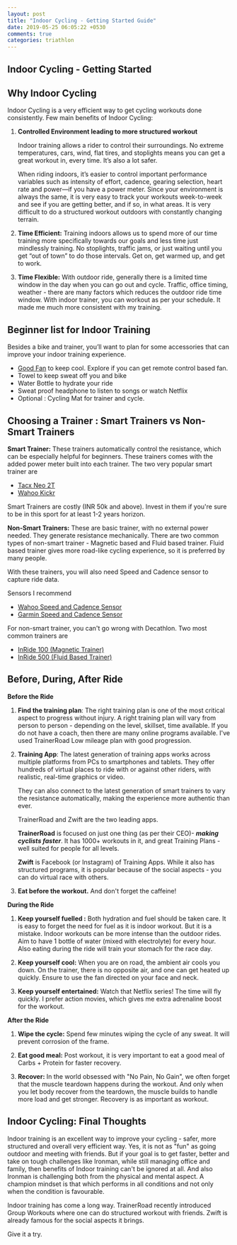 ```yaml
---
layout: post
title: "Indoor Cycling - Getting Started Guide"
date: 2019-05-25 06:05:22 +0530
comments: true
categories: triathlon
---
```


## Indoor Cycling - Getting Started

## Why Indoor Cycling

Indoor Cycling is a very efficient way to get cycling workouts done consistently. Few main benefits of Indoor Cycling:

1. **Controlled Environment leading to more structured workout**

   Indoor training allows a rider to control their surroundings. No extreme temperatures, cars, wind, flat tires, and stoplights means you can get a great workout in, every time. It’s also a lot safer.

   When riding indoors, it’s easier to control important performance variables such as intensity of effort, cadence, gearing selection, heart rate and power—if you have a power meter.  Since your environment is always the same, it is very easy to track your workouts week-to-week and see if you are getting better, and if so, in what areas. It is very difficult to do a structured workout outdoors with constantly changing terrain.

   

2. **Time Efficient:** Training indoors allows us to spend more of our time training more specifically towards our goals and less time just mindlessly training. No stoplights, traffic jams, or just waiting until you get “out of town” to do those intervals. Get on, get warmed up, and get to work.

    

3. **Time Flexible:** With outdoor ride, generally there is a limited time window in the day when you can go out and cycle. Traffic, office timing, weather - there are many factors which reduces the outdoor ride time window. With indoor trainer, you can workout as per your schedule. It made me much more consistent with my training. 




## Beginner list for Indoor Training

Besides a bike and trainer, you’ll want to plan for some accessories that can improve your indoor training experience.

* [Good Fan](https://www.amazon.in/s?k=velocity+table+fan&ref=nb_sb_noss_2) to keep cool. Explore if you can get remote control based fan. 
* Towel to keep sweat off you and bike
* Water Bottle to hydrate your ride
* Sweat proof headphone to listen to songs or watch Netflix
* Optional : Cycling Mat for trainer and cycle. 



## Choosing a Trainer : Smart Trainers vs Non-Smart Trainers

**Smart Trainer:** These trainers automatically control the resistance, which can be especially helpful for beginners. These trainers comes with the added power meter built into each trainer. The two very popular smart trainer are

* [Tacx Neo 2T](https://tacx.com/product/neo-2t-smart/)
* [Wahoo Kickr](https://www.wahoofitness.com/devices/bike-trainers/wahoo-kickr-powertrainer)

Smart Trainers are costly (INR 50k and above). Invest in them if you're sure to be in this sport for at least 1-2 years horizon.



**Non-Smart Trainers:** These are basic trainer, with no external power needed. They generate resistance mechanically. There are two common types of non-smart trainer - Magnetic based and Fluid based trainer. Fluid based trainer gives more road-like cycling experience, so it is preferred by many people. 

With these trainers, you will also need Speed and Cadence sensor to capture ride data.

Sensors I recommend

* [Wahoo Speed and Cadence Sensor](https://eu.wahoofitness.com/devices/bike-sensors/speed-and-cadence-sensors-bundle)
* [Garmin Speed and Cadence Sensor](https://buy.garmin.com/en-US/US/p/641221)



For non-smart trainer, you can't go wrong with Decathlon. Two most common trainers are

* [InRide 100 (Magnetic Trainer)](https://www.decathlon.in/p/8402844/emi-products/in-ride-100-home-trainer)
* [InRide 500 (Fluid Based Trainer)](https://www.decathlon.in/p/8487132/emi-products/in-ride-500-home-trainer)



## Before, During, After Ride

**Before the Ride**

1. **Find the training plan**: The right training plan is one of the most critical aspect to progress without injury. A right training plan will vary from person to person - depending on the level, skillset, time available.  If you do not have a coach, then there are many online programs available. I've used TrainerRoad Low mileage plan with good progression.

2. **Training App**: The latest generation of training apps works across multiple platforms from PCs to smartphones and tablets. They offer hundreds of virtual places to ride with or against other riders, with realistic, real-time graphics or video.

   They can also connect to the latest generation of smart trainers to vary the resistance automatically, making the experience more authentic than ever.

   TrainerRoad and Zwift are the two leading apps. 

   **TrainerRoad** is focused on just one thing (as per their CEO)- ***making cyclists faster***. It has 1000+ workouts in it, and great Training Plans - well suited for people for all levels. 

   **Zwift** is Facebook (or Instagram) of Training Apps. While it also has structured programs, it is popular because of the social aspects - you can do virtual race with others. 

3. **Eat before the workout.** And don't forget the caffeine!



**During the Ride**

1. **Keep yourself fuelled :** Both hydration and fuel should be taken care. It is easy to forget the need for fuel as it is indoor workout. But it is a mistake. Indoor workouts can be more intense than the outdoor rides. Aim to have 1 bottle of water (mixed with electrolyte) for every hour. Also eating during the ride will train your stomach for the race day. 

2. **Keep yourself cool:** When you are on road, the ambient air cools you down. On the trainer, there is no opposite air, and one can get heated up quickly. Ensure to use the fan directed on your face and neck.

3. **Keep yourself entertained:** Watch that Netflix series! The time will fly quickly. I prefer action movies, which gives me extra adrenaline boost for the workout.

   

**After the Ride**

1. **Wipe the cycle:** Spend few minutes wiping the cycle of any sweat. It will prevent corrosion of the frame.

2. **Eat good meal:** Post workout, it is very important to eat a good meal of Carbs + Protein for faster recovery. 

3. **Recover:** In the world obsessed with "No Pain, No Gain", we often forget that the muscle teardown happens during the workout. And only when you let body recover from the teardown, the muscle builds to handle more load and get stronger. Recovery is as important as workout.

   

## Indoor Cycling: Final Thoughts

Indoor training is an excellent way to improve your cycling - safer, more structured and overall very efficient way. Yes, it is not as "fun" as going outdoor and meeting with friends. But if your goal is to get faster, better and take on tough challenges like Ironman, while still managing office and family, then benefits of Indoor training can't be ignored at all. And also Ironman is challenging both from the physical and mental aspect. A champion mindset is that which performs in all conditions and not only when the condition is favourable.

Indoor training has come a long way. TrainerRoad recently introduced Group Workouts where one can do structured workout with friends. Zwift is already famous for the social aspects it brings. 

Give it a try. 

 
